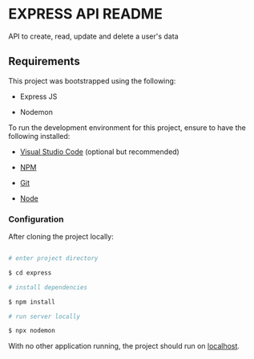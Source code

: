 
# EXPRESS API README  #

API to create, read, update and delete a user's data

## Requirements

This project was bootstrapped using the following:

* Express JS

* Nodemon


To run the development environment for this project, ensure  to have the following installed:

- [Visual Studio Code](https://code.visualstudio.com/download) (optional but recommended)

- [NPM](https://docs.npmjs.com/downloading-and-installing-node-js-and-npm/)

- [Git](https://git-scm.com/downloads)

- [Node](https://nodejs.org/en/)

### Configuration

After cloning the project locally:

```bash

# enter project directory

$ cd express

# install dependencies

$ npm install

# run server locally

$ npx nodemon

```

With no other application running, the project should run on [localhost](http://localhost:3000).


